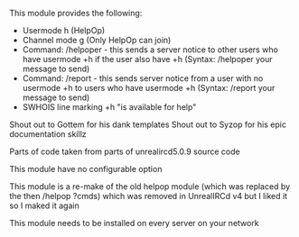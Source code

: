 This module provides the following:
  
  - Usermode h (HelpOp)
  - Channel mode g (Only HelpOp can join)
  - Command: /helpoper   - this sends a server notice to other users who have usermode +h if the user also have +h
  (Syntax: /helpoper your message to send)
  - Command: /report     - this sends server notice from a user with no usermode +h to users who have usermode +h
  (Syntax: /report your message to send)
  - SWHOIS line marking +h "is available for help"
 
 
Shout out to Gottem for his dank templates
Shout out to Syzop for his epic documentation skillz

Parts of code taken from parts of unrealircd5.0.9 source code

This module have no configurable option

This module is a re-make of the old helpop module (which was replaced by the then /helpop ?cmds) which
was removed in UnrealIRCd v4 but I liked it so I maked it again

This module needs to be installed on every server on your network
 
